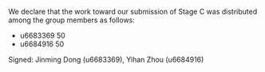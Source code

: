 We declare that the work toward our submission of Stage C was distributed among the group members as follows:

* u6683369 50
* u6684916 50

Signed: Jinming Dong (u6683369), Yihan Zhou (u6684916)
